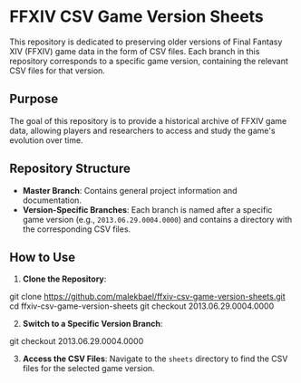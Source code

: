 # FFXIV CSV Game Version Sheets

This repository is dedicated to preserving older versions of Final Fantasy XIV (FFXIV) game data in the form of CSV files. Each branch in this repository corresponds to a specific game version, containing the relevant CSV files for that version.

## Purpose

The goal of this repository is to provide a historical archive of FFXIV game data, allowing players and researchers to access and study the game's evolution over time.

## Repository Structure

- **Master Branch**: Contains general project information and documentation.
- **Version-Specific Branches**: Each branch is named after a specific game version (e.g., `2013.06.29.0004.0000`) and contains a directory with the corresponding CSV files.

## How to Use

1. **Clone the Repository**:

git clone https://github.com/malekbael/ffxiv-csv-game-version-sheets.git cd ffxiv-csv-game-version-sheets
git checkout 2013.06.29.0004.0000

2. **Switch to a Specific Version Branch**:

git checkout 2013.06.29.0004.0000


3. **Access the CSV Files**:
   Navigate to the `sheets` directory to find the CSV files for the selected game version.


   